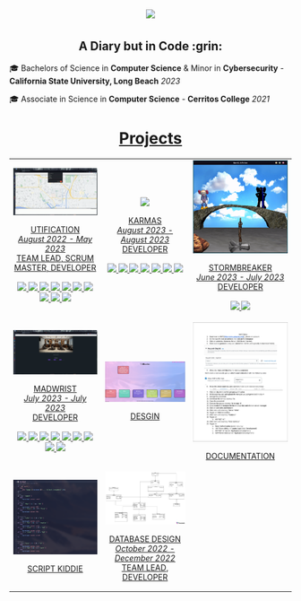 <!--# Hi there, Im Joseph 👋-->
<h1 align="center">
    <img src="https://readme-typing-svg.herokuapp.com/?font=Righteous&size=35&center=true&vCenter=true&width=500&height=70&duration=4000&lines=Hi+There!+I'm+Joseph+👋;" />
</h1>

<h2 align="center">A Diary but in Code :grin:</h2>

:mortar_board: Bachelors of Science in **Computer Science** & Minor in **Cybersecurity** - **California State University, Long Beach** *2023*

:mortar_board: Associate in Science in **Computer Science** - **Cerritos College** *2021*


<!-- Project Card in README.md -->
<h1 align="center">
    <a href="https://github.com/JosephArmas/side-quest/tree/main">Projects</a>    
</h1>
<table>
  <tr>  
    <td align="center">
      <a href="https://github.com/JosephArmas/side-quest/tree/main/utification">
        <img src="https://github.com/JosephArmas/side-quest/blob/main/assets/utification-events.gif">
      </a>
        <a href="https://github.com/JosephArmas/side-quest/tree/main/utification">
            <p>
                UTIFICATION
                <br>
                <i>August 2022 - May 2023</i>
                <br>
                TEAM LEAD, SCRUM MASTER, DEVELOPER
                <br>
                <br>
                <img src="https://img.shields.io/badge/c%23-%23239120.svg?style=for-the-badge&logo=c-sharp&logoColor=white">
                <img src="https://img.shields.io/badge/.NET-5C2D91?style=for-the-badge&logo=.net&logoColor=white">
                <img src="https://img.shields.io/badge/javascript-%23323330.svg?style=for-the-badge&logo=javascript&logoColor=%23F7DF1E">
                <img src="https://img.shields.io/badge/html5-%23E34F26.svg?style=for-the-badge&logo=html5&logoColor=white">
                <img src="https://img.shields.io/badge/css3-%231572B6.svg?style=for-the-badge&logo=css3&logoColor=white">
                <img src="https://img.shields.io/badge/Microsoft%20SQL%20Server-CC2927?style=for-the-badge&logo=microsoft%20sql%20server&logoColor=white">
                <img src="https://img.shields.io/badge/AWS-%23FF9900.svg?style=for-the-badge&logo=amazon-aws&logoColor=white">
                <img src="https://img.shields.io/badge/figma-%23F24E1E.svg?style=for-the-badge&logo=figma&logoColor=white">
                <img src="https://img.shields.io/badge/node.js-6DA55F?style=for-the-badge&logo=node.js&logoColor=white">
                <img src="https://img.shields.io/badge/-cypress-%23E5E5E5?style=for-the-badge&logo=cypress&logoColor=058a5e">
            </p>
        </a>
    </td>
    <td align="center">
      <a href="https://github.com/JosephArmas/side-quest/tree/main/karmas">
        <img src="https://github.com/JosephArmas/side-quest/blob/main/assets/karmas-demo.gif">
      </a>
        <a href="https://github.com/JosephArmas/side-quest/tree/main/karmas">
            <p>
                KARMAS
                <br>
                <i>August 2023 - August 2023</i>
                <br>
                DEVELOPER
                <br>
                <br>
                <img src="https://img.shields.io/badge/typescript-%23007ACC.svg?style=for-the-badge&logo=typescript&logoColor=white">
                 <img src="https://img.shields.io/badge/html5-%23E34F26.svg?style=for-the-badge&logo=html5&logoColor=white">
                <img src="https://img.shields.io/badge/css3-%231572B6.svg?style=for-the-badge&logo=css3&logoColor=white">
              <img src="https://img.shields.io/badge/react-%2320232a.svg?style=for-the-badge&logo=react&logoColor=%2361DAFB">
              <img src="https://img.shields.io/badge/vite-%23646CFF.svg?style=for-the-badge&logo=vite&logoColor=white">
              <img src="https://img.shields.io/badge/tailwindcss-%2338B2AC.svg?style=for-the-badge&logo=tailwind-css&logoColor=white">
              <img src="https://img.shields.io/badge/daisyui-5A0EF8?style=for-the-badge&logo=daisyui&logoColor=white">
            </p>
        </a>
    </td>
    <td align="center">
      <a href="https://github.com/JosephArmas/side-quest/tree/main/stormbreaker">
        <img src="https://github.com/JosephArmas/side-quest/blob/main/assets/hammer-drop.gif">
      </a>
        <a href="https://github.com/JosephArmas/side-quest/tree/main/stormbreaker">
            <p>
                STORMBREAKER
                <br>
                <i>June 2023 - July 2023</i>
                <br>
                DEVELOPER
                <br>
                <br>
                <img src="https://img.shields.io/badge/python-3670A0?style=for-the-badge&logo=python&logoColor=ffdd54">
                <img src="https://img.shields.io/badge/OpenGL-%23FFFFFF.svg?style=for-the-badge&logo=opengl">
            </p>
        </a>
    </td>
  </tr>

  <tr>
    <td align="center">
      <a href="https://github.com/JosephArmas/side-quest/tree/main/madwrist">
        <img src="https://github.com/JosephArmas/side-quest/blob/main/assets/wadwrist-demo.gif">
      </a>
        <a href="https://github.com/JosephArmas/side-quest/tree/main/madwrist">
            <p>
                MADWRIST
                <br>
                <i>July 2023 - July 2023</i>
                <br>
                DEVELOPER
                <br>
                <br>
                    <img src="https://img.shields.io/badge/python-3670A0?style=for-the-badge&logo=python&logoColor=ffdd54">
                <img src="https://img.shields.io/badge/flask-%23000.svg?style=for-the-badge&logo=flask&logoColor=white">
                <img src="https://img.shields.io/badge/typescript-%23007ACC.svg?style=for-the-badge&logo=typescript&logoColor=white">
                <img src="https://img.shields.io/badge/html5-%23E34F26.svg?style=for-the-badge&logo=html5&logoColor=white">
                <img src="https://img.shields.io/badge/css3-%231572B6.svg?style=for-the-badge&logo=css3&logoColor=white">
                <img src="https://img.shields.io/badge/react-%2320232a.svg?style=for-the-badge&logo=react&logoColor=%2361DAFB">
                <img src="https://img.shields.io/badge/vite-%23646CFF.svg?style=for-the-badge&logo=vite&logoColor=white">
                <img src="https://img.shields.io/badge/tailwindcss-%2338B2AC.svg?style=for-the-badge&logo=tailwind-css&logoColor=white">
                <img src="https://img.shields.io/badge/daisyui-5A0EF8?style=for-the-badge&logo=daisyui&logoColor=white">
            </p>
        </a>  
    </td>
    <td align="center">
        <a href="https://github.com/JosephArmas/side-quest/tree/main/designs">
                <img src="https://github.com/JosephArmas/side-quest/blob/main/designs/utification/Figma%20Designs/front-end/anon/anon%20view.png">
        </a>
        <a href="https://github.com/JosephArmas/side-quest/tree/main/designs">
            <p>
                    DESGIN
            </p>
        </a>
    </td>
    <td align="center">
        <a href="https://github.com/JosephArmas/side-quest/tree/main/documentation">
            <img src="https://github.com/JosephArmas/side-quest/blob/main/assets/aws_preview.png">
        </a>
        <a href="https://github.com/JosephArmas/side-quest/tree/main/documentation">
            <p>
                    DOCUMENTATION
            </p>
        </a>
    </td>
  </tr>
    <tr>
        <td align="center">
            <a href="https://github.com/JosephArmas/side-quest/tree/main/script%20kiddie">
                <img src="https://github.com/JosephArmas/side-quest/blob/main/assets/script-preview.png">
            </a>
            <a href="https://github.com/JosephArmas/side-quest/tree/main/script%20kiddie">
                <p>
                    SCRIPT KIDDIE
                </p>
            </a>
        </td>
        <td align="center">
            <a href="https://github.com/JosephArmas/side-quest/tree/main/keyhooks">
                <img src="https://github.com/JosephArmas/side-quest/blob/main/keyhooks/phase1/key_hook_updated_erd.png">
            </a>
            <a href="https://github.com/JosephArmas/side-quest/tree/main/keyhooks">
                <p>
                    DATABASE DESIGN
                    <br>
                    <i>October 2022 - December 2022</i>
                    <br>
                    TEAM LEAD, DEVELOPER
                </p>
            </a>
        </td>
    </tr>
</table>
